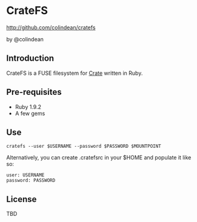 CrateFS
=======

http://github.com/colindean/cratefs

by @colindean

Introduction
------------

CrateFS is a FUSE filesystem for [Crate](http://letscrate.com) written in Ruby.

Pre-requisites
--------------

* Ruby 1.9.2
* A few gems

Use
---

`cratefs --user $USERNAME --password $PASSWORD $MOUNTPOINT`

Alternatively, you can create .cratefsrc in your $HOME and populate it like so:

```
user: USERNAME
password: PASSWORD
```

License
-------

TBD
